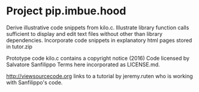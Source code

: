 # Project pip.imbue.hood 

  Derive illustrative code snippets from kilo.c. Illustrate 
  library function calls sufficient to display and edit
  text files without other than library dependencies. Incorporate 
  code snippets in explanatory html pages stored in tutor.zip

  Prototype code kilo.c contains a copyright notice (2016)
  Code licensed by Salvatore Sanfilippo 
  Terms here incorporated as LICENSE.md. 

  http://viewsourcecode.org links to a tutorial by jeremy.ruten
  who is working with Sanfilippo's code. 
